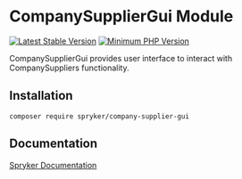 # CompanySupplierGui Module
[![Latest Stable Version](https://poser.pugx.org/spryker/company-supplier-gui/v/stable.svg)](https://packagist.org/packages/spryker/company-supplier-gui)
[![Minimum PHP Version](https://img.shields.io/badge/php-%3E%3D%208.1-8892BF.svg)](https://php.net/)

CompanySupplierGui provides user interface to interact with CompanySuppliers functionality.

## Installation

```
composer require spryker/company-supplier-gui
```

## Documentation

[Spryker Documentation](https://docs.spryker.com)
